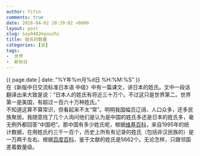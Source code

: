 ```yaml
---
author: YiYin
comments: true
date: 2016-04-02 20:29:02 +0800
layout: post
slug: Say0402myouzhi
title: 姓氏的数量
categories: [说]
tags:
-  世界
-  新标日
---
```

<div class="saying">
<div class="timestamp">{{ page.date | date: "%Y年%m月%d日 %H:%M:%S" }}</div>
在《新版中日交流标准日本语 中级》中有一篇课文，讲日本的姓氏。文中一段话翻译出来大致是说：“日本人的姓氏有将近三十万个。不过这只是世界第二。世界第一是美国，有超过一百六十万种姓氏。”<br/>
不知道这算不算常识，但看起来不太“常”。明明我国幅员辽阔、人口众多，还多民族聚居。我随意找了几个人询问他们是认为是中国的姓氏多还是日本的姓氏多，毫无例外都回答“中国吧”。那中国有多少姓氏呢，根据<a href="https://en.wikipedia.org/wiki/Chinese_surname" target="_blank">维基百科</a>，来自1995年的统计数据，在用姓氏约三千一百个，历史上所有有记录的姓氏（包括非汉民族的）是一万两千左右。根据<a href="http://baike.baidu.com/view/600643.htm" target="_blank">百度百科</a>，鉴于文献的姓氏是5662个。无论怎样，只跟邻国差着数量级。
</div>